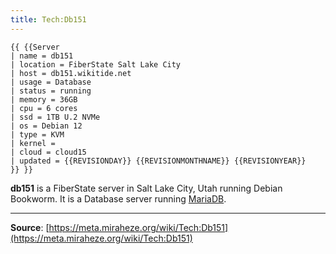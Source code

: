 ```yaml
---
title: Tech:Db151
---
```


```
{{ {{Server
| name = db151
| location = FiberState Salt Lake City
| host = db151.wikitide.net
| usage = Database
| status = running
| memory = 36GB
| cpu = 6 cores
| ssd = 1TB U.2 NVMe
| os = Debian 12
| type = KVM
| kernel =
| cloud = cloud15
| updated = {{REVISIONDAY}} {{REVISIONMONTHNAME}} {{REVISIONYEAR}}
}} }}
```

**db151** is a FiberState server in Salt Lake City, Utah running Debian Bookworm. It is a Database server running [MariaDB](Tech:MariaDB.md).

----
**Source**: [https://meta.miraheze.org/wiki/Tech:Db151](https://meta.miraheze.org/wiki/Tech:Db151)